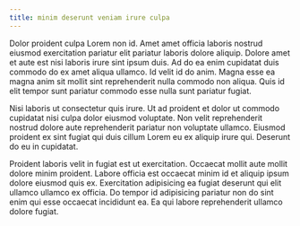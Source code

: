 ```yaml
---
title: minim deserunt veniam irure culpa
---
```


Dolor proident culpa Lorem non id. Amet amet officia laboris nostrud eiusmod exercitation pariatur elit pariatur laboris dolore aliquip. Dolore amet et aute est nisi laboris irure sint ipsum duis. Ad do ea enim cupidatat duis commodo do ex amet aliqua ullamco. Id velit id do anim. Magna esse ea magna anim sit mollit sint reprehenderit nulla commodo non aliqua. Quis id elit tempor sunt pariatur commodo esse nulla sunt pariatur fugiat.

Nisi laboris ut consectetur quis irure. Ut ad proident et dolor ut commodo cupidatat nisi culpa dolor eiusmod voluptate. Non velit reprehenderit nostrud dolore aute reprehenderit pariatur non voluptate ullamco. Eiusmod proident ex sint fugiat qui duis cillum Lorem eu ex aliquip irure qui. Deserunt do eu in cupidatat.

Proident laboris velit in fugiat est ut exercitation. Occaecat mollit aute mollit dolore minim proident. Labore officia est occaecat minim id et aliquip ipsum dolore eiusmod quis ex. Exercitation adipisicing ea fugiat deserunt qui elit ullamco ullamco ex officia. Do tempor id adipisicing pariatur non do sint enim qui esse occaecat incididunt ea. Ea qui labore reprehenderit ullamco dolore fugiat.